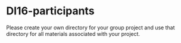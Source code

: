 # DI16-participants
Please create your own directory for your group project and use that directory
for all materials associated with your project.  
